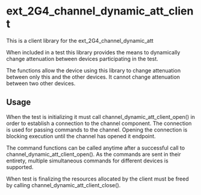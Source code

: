 # ext_2G4_channel_dynamic_att_client

This is a client library for the ext_2G4_channel_dynamic_att

When included in a test this library provides the means to dynamically change
attenuation between devices participating in the test.

The functions allow the device using this library to change attenuation
between only this and the other devices. It cannot change attenuation between
two other devices.

## Usage
When the test is initializing it must call channel_dynamic_att_client_open()
in order to establish a connection to the channel component. The connection is
used for passing commands to the channel.
Opening the connection is blocking execution until the channel has opened it
endpoint.

The command functions can be called anytime after a successful call to
channel_dynamic_att_client_open(). As the commands are sent in their entirety,
multiple simultaneous commands for different devices is supported.

When test is finalizing the resources allocated by the client must be freed by
calling channel_dynamic_att_client_close().
